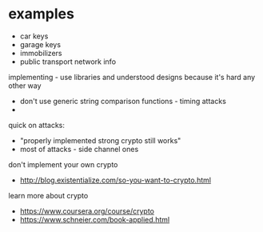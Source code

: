 # examples
* car keys
* garage keys
* immobilizers
* public transport network info


implementing - use libraries and understood designs because it's hard any other way
* don't use generic string comparison functions - timing attacks
*

quick on attacks:
* "properly implemented strong crypto still works"
* most of attacks - side channel ones

don't implement your own crypto
* http://blog.existentialize.com/so-you-want-to-crypto.html

learn more about crypto
* https://www.coursera.org/course/crypto
* https://www.schneier.com/book-applied.html


